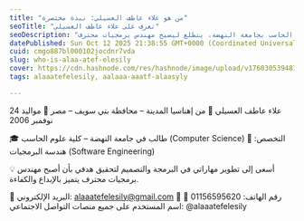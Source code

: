 ```yaml
---
title: "من هو علاء عاطف العسيلي: نبذة مختصرة"
seoTitle: "تعرف على علاء عاطف العسيلي"
seoDescription: "علاء العسيلي، طالب في علوم الحاسب بجامعة النهضة، يتطلع ليصبح مهندس برمجيات محترف"
datePublished: Sun Oct 12 2025 21:38:55 GMT+0000 (Coordinated Universal Time)
cuid: cmgo887bl000102jocdnr7vda
slug: who-is-alaa-atef-elesily
cover: https://cdn.hashnode.com/res/hashnode/image/upload/v1760305394873/469befcd-3ba6-4a80-8460-850020ea3141.png
tags: alaaatefelesily, aalaaa-aaatf-alaasyly

---
```


علاء عاطف العسيلي 📍 من إهناسيا المدينة – محافظة بني سويف – مصر 🎂 مواليد 24 نوفمبر 2006

🎓 طالب في جامعة النهضة – كلية علوم الحاسب (Computer Science) 🧩 التخصص: هندسة البرمجيات (Software Engineering)

💡 أسعى إلى تطوير مهاراتي في البرمجة والتصميم لتحقيق هدفي بأن أصبح مهندس برمجيات محترف يتميز بالإبداع والكفاءة.

📧 البريد الإلكتروني: [alaaatefelesily@gmail.com](mailto:alaaatefelesily@gmail.com) 📱 رقم الهاتف: 01156595620 🔗 اسم المستخدم على جميع منصات التواصل الاجتماعي: @alaaatefelesily